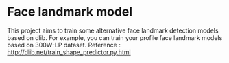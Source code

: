 # Face landmark model
This project aims to train some alternative face landmark detection models based on dlib.
For example, you can train your profile face landmark models based on 300W-LP dataset.
Reference : http://dlib.net/train_shape_predictor.py.html
